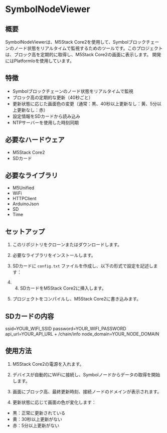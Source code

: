 # SymbolNodeViewer

## 概要

SymbolNodeViewerは、M5Stack Core2を使用して、Symbolブロックチェーンのノード状態をリアルタイムで監視するためのツールです。このプロジェクトは、ブロック高を定期的に取得し、M5Stack Core2の画面に表示します。
開発にはPlatformIoを使用しています。

## 特徴

- Symbolブロックチェーンのノード状態をリアルタイムで監視
- ブロック高の定期的な更新（40秒ごと）
- 更新状態に応じた画面色の変更（通常：黒、40秒以上更新なし：黄、5分以上更新なし：赤）
- 設定情報をSDカードから読み込み
- NTPサーバーを使用した時刻同期

## 必要なハードウェア

- M5Stack Core2
- SDカード

## 必要なライブラリ

- M5Unified
- WiFi
- HTTPClient
- ArduinoJson
- SD
- Time

## セットアップ

1. このリポジトリをクローンまたはダウンロードします。

2. 必要なライブラリをインストールします。

3. SDカードに `config.txt` ファイルを作成し、以下の形式で設定を記述します：

4. 4. SDカードをM5Stack Core2に挿入します。

5. プロジェクトをコンパイルし、M5Stack Core2に書き込みます。

## SDカードの内容
ssid=YOUR_WIFI_SSID
password=YOUR_WIFI_PASSWORD
api_url=YOUR_API_URL + /chain/info
node_domain=YOUR_NODE_DOMAIN

## 使用方法

1. M5Stack Core2の電源を入れます。

2. デバイスが自動的にWiFiに接続し、Symbolノードからデータの取得を開始します。

3. 画面にブロック高、最終更新時刻、接続ノードのドメインが表示されます。

4. 更新状態に応じて画面の色が変化します：
- 黒：正常に更新されている
- 黄：30秒以上更新がない
- 赤：5分以上更新がない
